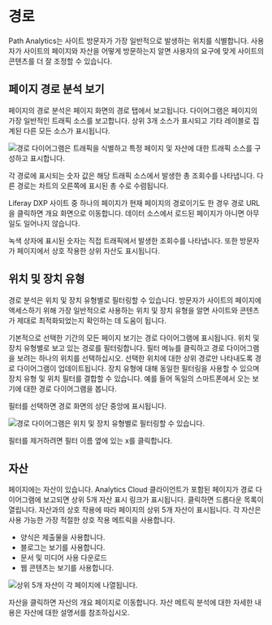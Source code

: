 # 경로

Path Analytics는 사이트 방문자가 가장 일반적으로 발생하는 위치를 식별합니다. 사용자가 사이트의 페이지와 자산을 어떻게 방문하는지 알면 사용자의 요구에 맞게 사이트의 콘텐츠를 더 잘 조정할 수 있습니다.

## 페이지 경로 분석 보기

페이지의 경로 분석은 페이지 화면의 경로 탭에서 보고됩니다. 다이어그램은 페이지의 가장 일반적인 트래픽 소스를 보고합니다. 상위 3개 소스가 표시되고 기타 레이블로 집계된 다른 모든 소스가 표시됩니다.

![경로 다이어그램은 트래픽을 식별하고 특정 페이지 및 자산에 대한 트래픽 소스를 구성하고 표시합니다.](paths/images/01.png)

각 경로에 표시되는 숫자 값은 해당 트래픽 소스에서 발생한 총 조회수를 나타냅니다. 다른 경로는 차트의 오른쪽에 표시된 총 수로 수렴됩니다.

Liferay DXP 사이트 중 하나의 페이지가 현재 페이지의 경로이기도 한 경우 경로 URL을 클릭하면 개요 화면으로 이동합니다. 데이터 소스에서 로드된 페이지가 아니면 아무 일도 일어나지 않습니다.

녹색 상자에 표시된 숫자는 직접 트래픽에서 발생한 조회수를 나타냅니다. 또한 방문자가 페이지에서 상호 작용한 상위 자산도 표시됩니다.

## 위치 및 장치 유형

경로 분석은 위치 및 장치 유형별로 필터링할 수 있습니다. 방문자가 사이트의 페이지에 액세스하기 위해 가장 일반적으로 사용하는 위치 및 장치 유형을 알면 사이트와 콘텐츠가 제대로 최적화되었는지 확인하는 데 도움이 됩니다.

기본적으로 선택한 기간의 모든 페이지 보기는 경로 다이어그램에 표시됩니다. 위치 및 장치 유형별로 보고 있는 경로를 필터링합니다. 필터 메뉴를 클릭하고 경로 다이어그램을 보려는 하나의 위치를 선택하십시오. 선택한 위치에 대한 상위 경로만 나타내도록 경로 다이어그램이 업데이트됩니다. 장치 유형에 대해 동일한 필터링을 사용할 수 있으며 장치 유형 및 위치 필터를 결합할 수 있습니다. 예를 들어 독일의 스마트폰에서 오는 보기에 대한 경로 다이어그램을 봅니다.

필터를 선택하면 경로 화면의 상단 중앙에 표시됩니다.

![경로 다이어그램은 위치 및 장치 유형별로 필터링할 수 있습니다.](paths/images/02.png)

필터를 제거하려면 필터 이름 옆에 있는 x를 클릭합니다.

## 자산

페이지에는 자산이 있습니다. Analytics Cloud 클라이언트가 포함된 페이지가 경로 다이어그램에 보고되면 상위 5개 자산 표시 링크가 표시됩니다. 클릭하면 드롭다운 목록이 열립니다. 자산과의 상호 작용에 따라 페이지의 상위 5개 자산이 표시됩니다. 각 자산은 사용 가능한 가장 적절한 상호 작용 메트릭을 사용합니다.

* 양식은 제출물을 사용합니다.
* 블로그는 보기를 사용합니다.
* 문서 및 미디어 사용 다운로드
* 웹 콘텐츠는 보기를 사용합니다.

![상위 5개 자산이 각 페이지에 나열됩니다.](paths/images/03.png)

자산을 클릭하면 자산의 개요 페이지로 이동합니다. 자산 메트릭 분석에 대한 자세한 내용은 자산에 대한 설명서를 참조하십시오.
